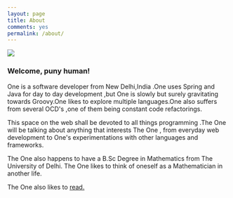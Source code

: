 ```yaml
---
layout: page
title: About
comments: yes
permalink: /about/
---
```

<img src="https://cloud.githubusercontent.com/assets/7692552/10868816/89655660-80c0-11e5-9baa-7d7707cde7b3.jpg"/>

### Welcome, puny human! 

One is a software developer from New Delhi,India .One uses Spring and Java for day to day development ,but One is slowly but surely gravitating towards Groovy.One likes to explore multiple languages.One also suffers from several OCD's ,one of them being constant code refactorings.

This space on the web shall be devoted to all things programming .The One will be talking about anything that interests The One , from everyday web development to One's experimentations with other languages and frameworks.

The One also happens to have a B.Sc Degree in Mathematics from The University of Delhi. The One likes to think of  oneself as a Mathematician in another life.

 The One also likes to [read.](https://www.goodreads.com/ankushsharma)



 
 
